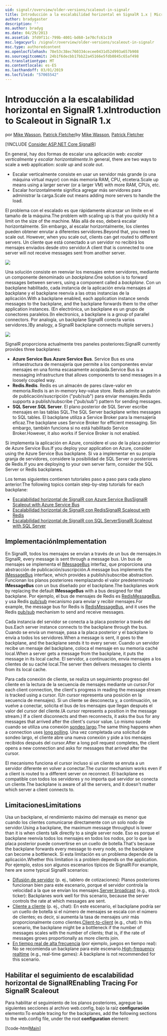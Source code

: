 ```yaml
---
uid: signalr/overview/older-versions/scaleout-in-signalr
title: Introducción a la escalabilidad horizontal en SignalR 1.x | Microsoft Docs
author: bradygaster
description: ''
ms.author: bradyg
ms.date: 04/29/2013
ms.assetid: 3fd9f11c-799b-4001-bd60-1e70cfc61c19
msc.legacyurl: /signalr/overview/older-versions/scaleout-in-signalr
msc.type: authoredcontent
ms.openlocfilehash: 78e53c38ec760334cecee0431d52d993a657b908
ms.sourcegitcommit: 24b1f6decbb17bb22a45166e5fdb0845c65af498
ms.translationtype: MT
ms.contentlocale: es-ES
ms.lasthandoff: 03/01/2019
ms.locfileid: "57065542"
---
```

<a name="introduction-to-scaleout-in-signalr-1x"></a><span data-ttu-id="85785-102">Introducción a la escalabilidad horizontal en SignalR 1.x</span><span class="sxs-lookup"><span data-stu-id="85785-102">Introduction to Scaleout in SignalR 1.x</span></span>
====================
<span data-ttu-id="85785-103">por [Mike Wasson](https://github.com/MikeWasson), [Patrick Fletcher](https://github.com/pfletcher)</span><span class="sxs-lookup"><span data-stu-id="85785-103">by [Mike Wasson](https://github.com/MikeWasson), [Patrick Fletcher](https://github.com/pfletcher)</span></span>

[!INCLUDE [Consider ASP.NET Core SignalR](~/includes/signalr/signalr-version-disambiguation.md)]

<span data-ttu-id="85785-104">En general, hay dos formas de escalar una aplicación web: *escalar verticalmente* y *escalar horizontalmente*.</span><span class="sxs-lookup"><span data-stu-id="85785-104">In general, there are two ways to scale a web application: *scale up* and *scale out*.</span></span>

- <span data-ttu-id="85785-105">Escalar verticalmente consiste en usar un servidor más grande (o una máquina virtual mayor) con más memoria RAM, CPU, etcetera.</span><span class="sxs-lookup"><span data-stu-id="85785-105">Scale up means using a larger server (or a larger VM) with more RAM, CPUs, etc.</span></span>
- <span data-ttu-id="85785-106">Escalar horizontalmente significa agregar más servidores para administrar la carga.</span><span class="sxs-lookup"><span data-stu-id="85785-106">Scale out means adding more servers to handle the load.</span></span>

<span data-ttu-id="85785-107">El problema con el escalado es que rápidamente alcanzar un límite en el tamaño de la máquina.</span><span class="sxs-lookup"><span data-stu-id="85785-107">The problem with scaling up is that you quickly hit a limit on the size of the machine.</span></span> <span data-ttu-id="85785-108">Más allá de eso, deberá escalar horizontalmente. Sin embargo, al escalar horizontalmente, los clientes pueden obtener enrutar a diferentes servidores.</span><span class="sxs-lookup"><span data-stu-id="85785-108">Beyond that, you need to scale out. However, when you scale out, clients can get routed to different servers.</span></span> <span data-ttu-id="85785-109">Un cliente que está conectado a un servidor no recibirá los mensajes enviados desde otro servidor.</span><span class="sxs-lookup"><span data-stu-id="85785-109">A client that is connected to one server will not receive messages sent from another server.</span></span>

![](scaleout-in-signalr/_static/image1.png)

<span data-ttu-id="85785-110">Una solución consiste en reenviar los mensajes entre servidores, mediante un componente denominado un *backplane*.</span><span class="sxs-lookup"><span data-stu-id="85785-110">One solution is to forward messages between servers, using a component called a *backplane*.</span></span> <span data-ttu-id="85785-111">Con un backplane habilitado, cada instancia de la aplicación envía mensajes al backplane y el backplane reenvía a las otras instancias de la aplicación.</span><span class="sxs-lookup"><span data-stu-id="85785-111">With a backplane enabled, each application instance sends messages to the backplane, and the backplane forwards them to the other application instances.</span></span> <span data-ttu-id="85785-112">(En electrónica, un backplane es un grupo de conectores paralelos.</span><span class="sxs-lookup"><span data-stu-id="85785-112">(In electronics, a backplane is a group of parallel connectors.</span></span> <span data-ttu-id="85785-113">Por analogía, un backplane SignalR conecta varios servidores.)</span><span class="sxs-lookup"><span data-stu-id="85785-113">By analogy, a SignalR backplane connects multiple servers.)</span></span>

![](scaleout-in-signalr/_static/image2.png)

<span data-ttu-id="85785-114">SignalR proporciona actualmente tres paneles posteriores:</span><span class="sxs-lookup"><span data-stu-id="85785-114">SignalR currently provides three backplanes:</span></span>

- <span data-ttu-id="85785-115">**Azure Service Bus**.</span><span class="sxs-lookup"><span data-stu-id="85785-115">**Azure Service Bus**.</span></span> <span data-ttu-id="85785-116">Service Bus es una infraestructura de mensajería que permite a los componentes enviar mensajes en una forma escasamente acoplada.</span><span class="sxs-lookup"><span data-stu-id="85785-116">Service Bus is a messaging infrastructure that allows components to send messages in a loosely coupled way.</span></span>
- <span data-ttu-id="85785-117">**Redis**.</span><span class="sxs-lookup"><span data-stu-id="85785-117">**Redis**.</span></span> <span data-ttu-id="85785-118">Redis es un almacén de pares clave-valor en memoria.</span><span class="sxs-lookup"><span data-stu-id="85785-118">Redis is an in-memory key-value store.</span></span> <span data-ttu-id="85785-119">Redis admite un patrón de publicación/suscripción ("pub/sub") para enviar mensajes.</span><span class="sxs-lookup"><span data-stu-id="85785-119">Redis supports a publish/subscribe ("pub/sub") pattern for sending messages.</span></span>
- <span data-ttu-id="85785-120">**SQL Server**.</span><span class="sxs-lookup"><span data-stu-id="85785-120">**SQL Server**.</span></span> <span data-ttu-id="85785-121">El plano posterior de SQL Server escribe mensajes en las tablas SQL.</span><span class="sxs-lookup"><span data-stu-id="85785-121">The SQL Server backplane writes messages to SQL tables.</span></span> <span data-ttu-id="85785-122">El backplane utiliza a Service Broker para la mensajería eficaz.</span><span class="sxs-lookup"><span data-stu-id="85785-122">The backplane uses Service Broker for efficient messaging.</span></span> <span data-ttu-id="85785-123">Sin embargo, también funciona si no está habilitado Service Broker.</span><span class="sxs-lookup"><span data-stu-id="85785-123">However, it also works if Service Broker is not enabled.</span></span>

<span data-ttu-id="85785-124">Si implementa la aplicación en Azure, considere el uso de la placa posterior de Azure Service Bus.</span><span class="sxs-lookup"><span data-stu-id="85785-124">If you deploy your application on Azure, consider using the Azure Service Bus backplane.</span></span> <span data-ttu-id="85785-125">Si va a implementar en su propia granja de servidores, considere la posibilidad de SQL Server o posteriores de Redis.</span><span class="sxs-lookup"><span data-stu-id="85785-125">If you are deploying to your own server farm, consider the SQL Server or Redis backplanes.</span></span>

<span data-ttu-id="85785-126">Los temas siguientes contienen tutoriales paso a paso para cada plano anterior:</span><span class="sxs-lookup"><span data-stu-id="85785-126">The following topics contain step-by-step tutorials for each backplane:</span></span>

- [<span data-ttu-id="85785-127">Escalabilidad horizontal de SignalR con Azure Service Bus</span><span class="sxs-lookup"><span data-stu-id="85785-127">SignalR Scaleout with Azure Service Bus</span></span>](scaleout-with-windows-azure-service-bus.md)
- [<span data-ttu-id="85785-128">Escalabilidad horizontal de SignalR con Redis</span><span class="sxs-lookup"><span data-stu-id="85785-128">SignalR Scaleout with Redis</span></span>](scaleout-with-redis.md)
- [<span data-ttu-id="85785-129">Escalabilidad horizontal de SignalR con SQL Server</span><span class="sxs-lookup"><span data-stu-id="85785-129">SignalR Scaleout with SQL Server</span></span>](scaleout-with-sql-server.md)

## <a name="implementation"></a><span data-ttu-id="85785-130">Implementación</span><span class="sxs-lookup"><span data-stu-id="85785-130">Implementation</span></span>

<span data-ttu-id="85785-131">En SignalR, todos los mensajes se envían a través de un bus de mensajes.</span><span class="sxs-lookup"><span data-stu-id="85785-131">In SignalR, every message is sent through a message bus.</span></span> <span data-ttu-id="85785-132">Un bus de mensajes se implementa el [IMessageBus](https://msdn.microsoft.com/library/microsoft.aspnet.signalr.messaging.imessagebus(v=vs.100).aspx) interfaz, que proporciona una abstracción de publicación/suscripción.</span><span class="sxs-lookup"><span data-stu-id="85785-132">A message bus implements the [IMessageBus](https://msdn.microsoft.com/library/microsoft.aspnet.signalr.messaging.imessagebus(v=vs.100).aspx) interface, which provides a publish/subscribe abstraction.</span></span> <span data-ttu-id="85785-133">Funcionan los planos posteriores reemplazando el valor predeterminado **IMessageBus** con un bus diseñado por el backplane.</span><span class="sxs-lookup"><span data-stu-id="85785-133">The backplanes work by replacing the default **IMessageBus** with a bus designed for that backplane.</span></span> <span data-ttu-id="85785-134">Por ejemplo, el bus de mensajes de Redis es [RedisMessageBus](https://msdn.microsoft.com/library/microsoft.aspnet.signalr.redis.redismessagebus(v=vs.100).aspx), y usa Redis [pub/sub](http://redis.io/topics/pubsub) mecanismo para enviar y recibir mensajes.</span><span class="sxs-lookup"><span data-stu-id="85785-134">For example, the message bus for Redis is [RedisMessageBus](https://msdn.microsoft.com/library/microsoft.aspnet.signalr.redis.redismessagebus(v=vs.100).aspx), and it uses the Redis [pub/sub](http://redis.io/topics/pubsub) mechanism to send and receive messages.</span></span>

<span data-ttu-id="85785-135">Cada instancia del servidor se conecta a la placa posterior a través del bus.</span><span class="sxs-lookup"><span data-stu-id="85785-135">Each server instance connects to the backplane through the bus.</span></span> <span data-ttu-id="85785-136">Cuando se envía un mensaje, pasa a la placa posterior y el backplane lo envía a todos los servidores.</span><span class="sxs-lookup"><span data-stu-id="85785-136">When a message is sent, it goes to the backplane, and the backplane sends it to every server.</span></span> <span data-ttu-id="85785-137">Cuando un servidor recibe un mensaje del backplane, coloca el mensaje en su memoria caché local.</span><span class="sxs-lookup"><span data-stu-id="85785-137">When a server gets a message from the backplane, it puts the message in its local cache.</span></span> <span data-ttu-id="85785-138">El servidor, a continuación, envía mensajes a los clientes de su caché local.</span><span class="sxs-lookup"><span data-stu-id="85785-138">The server then delivers messages to clients from its local cache.</span></span>

<span data-ttu-id="85785-139">Para cada conexión de cliente, se realiza un seguimiento progreso del cliente en la lectura de la secuencia de mensajes mediante un cursor.</span><span class="sxs-lookup"><span data-stu-id="85785-139">For each client connection, the client's progress in reading the message stream is tracked using a cursor.</span></span> <span data-ttu-id="85785-140">(Un cursor representa una posición en la secuencia de mensajes). Si un cliente se desconecta y, a continuación, se vuelve a conectar, solicita el bus de los mensajes que llegan después el valor del cursor del cliente.</span><span class="sxs-lookup"><span data-stu-id="85785-140">(A cursor represents a position in the message stream.) If a client disconnects and then reconnects, it asks the bus for any messages that arrived after the client's cursor value.</span></span> <span data-ttu-id="85785-141">Lo mismo sucede cuando se utiliza una conexión [sondeo largo](../getting-started/introduction-to-signalr.md#transports).</span><span class="sxs-lookup"><span data-stu-id="85785-141">The same thing happens when a connection uses [long polling](../getting-started/introduction-to-signalr.md#transports).</span></span> <span data-ttu-id="85785-142">Una vez completada una solicitud de sondeo largo, el cliente abre una nueva conexión y pide a los mensajes recibidos después del cursor.</span><span class="sxs-lookup"><span data-stu-id="85785-142">After a long poll request completes, the client opens a new connection and asks for messages that arrived after the cursor.</span></span>

<span data-ttu-id="85785-143">El mecanismo funciona el cursor incluso si un cliente se enruta a un servidor diferente en volver a conectar.</span><span class="sxs-lookup"><span data-stu-id="85785-143">The cursor mechanism works even if a client is routed to a different server on reconnect.</span></span> <span data-ttu-id="85785-144">El backplane es compatible con todos los servidores y no importa qué servidor se conecta un cliente.</span><span class="sxs-lookup"><span data-stu-id="85785-144">The backplane is aware of all the servers, and it doesn't matter which server a client connects to.</span></span>

## <a name="limitations"></a><span data-ttu-id="85785-145">Limitaciones</span><span class="sxs-lookup"><span data-stu-id="85785-145">Limitations</span></span>

<span data-ttu-id="85785-146">Usa un backplane, el rendimiento máximo del mensaje es menor que cuando los clientes comunicarse directamente con un solo nodo de servidor.</span><span class="sxs-lookup"><span data-stu-id="85785-146">Using a backplane, the maximum message throughput is lower than it is when clients talk directly to a single server node.</span></span> <span data-ttu-id="85785-147">Eso es porque el backplane reenvía todos los mensajes en todos los nodos, por lo que la placa posterior puede convertirse en un cuello de botella.</span><span class="sxs-lookup"><span data-stu-id="85785-147">That's because the backplane forwards every message to every node, so the backplane can become a bottleneck.</span></span> <span data-ttu-id="85785-148">Si esta limitación es un problema depende de la aplicación.</span><span class="sxs-lookup"><span data-stu-id="85785-148">Whether this limitation is a problem depends on the application.</span></span> <span data-ttu-id="85785-149">Por ejemplo, estos son algunos escenarios típicos de SignalR:</span><span class="sxs-lookup"><span data-stu-id="85785-149">For example, here are some typical SignalR scenarios:</span></span>

- <span data-ttu-id="85785-150">[Difusión de servidor](tutorial-server-broadcast-with-aspnet-signalr.md) (p. ej., tablero de cotizaciones): Planos posteriores funcionan bien para este escenario, porque el servidor controla la velocidad a la que se envían los mensajes.</span><span class="sxs-lookup"><span data-stu-id="85785-150">[Server broadcast](tutorial-server-broadcast-with-aspnet-signalr.md) (e.g., stock ticker): Backplanes work well for this scenario, because the server controls the rate at which messages are sent.</span></span>
- <span data-ttu-id="85785-151">[Cliente a cliente](tutorial-getting-started-with-signalr.md) (p. ej., chat): En este escenario, el backplane podría ser un cuello de botella si el número de mensajes se escala con el número de clientes; es decir, si aumenta la tasa de mensajes unir más proporcionalmente como clientes.</span><span class="sxs-lookup"><span data-stu-id="85785-151">[Client-to-client](tutorial-getting-started-with-signalr.md) (e.g., chat): In this scenario, the backplane might be a bottleneck if the number of messages scales with the number of clients; that is, if the rate of messages grows proportionally as more clients join.</span></span>
- <span data-ttu-id="85785-152">[En tiempo real de alta frecuencia](tutorial-high-frequency-realtime-with-signalr.md) (por ejemplo, juegos en tiempo real): No se recomienda un backplane para este escenario.</span><span class="sxs-lookup"><span data-stu-id="85785-152">[High-frequency realtime](tutorial-high-frequency-realtime-with-signalr.md) (e.g., real-time games): A backplane is not recommended for this scenario.</span></span>

## <a name="enabling-tracing-for-signalr-scaleout"></a><span data-ttu-id="85785-153">Habilitar el seguimiento de escalabilidad horizontal de SignalR</span><span class="sxs-lookup"><span data-stu-id="85785-153">Enabling Tracing For SignalR Scaleout</span></span>

<span data-ttu-id="85785-154">Para habilitar el seguimiento de los planos posteriores, agregue las siguientes secciones al archivo web.config, bajo la raíz **configuración** elemento:</span><span class="sxs-lookup"><span data-stu-id="85785-154">To enable tracing for the backplanes, add the following sections to the web.config file, under the root **configuration** element:</span></span>

[!code-html[Main](scaleout-in-signalr/samples/sample1.html)]
